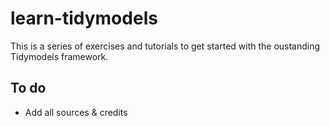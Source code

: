 # learn-tidymodels

This is a series of exercises and tutorials to get started with the oustanding Tidymodels framework.

## To do

- Add all sources & credits
